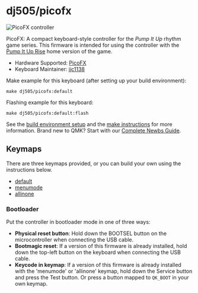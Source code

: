 # dj505/picofx

![PicoFX controller](https://i.imgur.com/YNsJPg0.png)

PicoFX: A compact keyboard-style controller for the *Pump It Up* rhythm game series. This firmware is intended for using the controller with the [Pump It Up Rise](https://store.steampowered.com/app/2756930/PUMP_IT_UP_RISE/) home version of the game.

* Hardware Supported: [PicoFX](https://github.com/dj505/PicoFX)
* Keyboard Maintainer: [jjc1138](https://github.com/jjc1138)

Make example for this keyboard (after setting up your build environment):

    make dj505/picofx:default

Flashing example for this keyboard:

    make dj505/picofx:default:flash

See the [build environment setup](https://docs.qmk.fm/#/getting_started_build_tools) and the [make instructions](https://docs.qmk.fm/#/getting_started_make_guide) for more information. Brand new to QMK? Start with our [Complete Newbs Guide](https://docs.qmk.fm/#/newbs).

## Keymaps

There are three keymaps provided, or you can build your own using the instructions below.

 * [default](keymaps/default/readme.md)
 * [menumode](keymaps/menumode/readme.md)
 * [allinone](keymaps/allinone/readme.md)

### Bootloader

Put the controller in bootloader mode in one of three ways:

* **Physical reset button**: Hold down the BOOTSEL button on the microcontroller when connecting the USB cable.
* **Bootmagic reset**: If a version of this firmware is already installed, hold down the top-left button on the keyboard when connecting the USB cable.
* **Keycode in keymap**: If a version of this firmware is already installed with the 'menumode' or 'allinone' keymap, hold down the Service button and press the Test button. Or press a button mapped to `QK_BOOT` in your own keymap.
